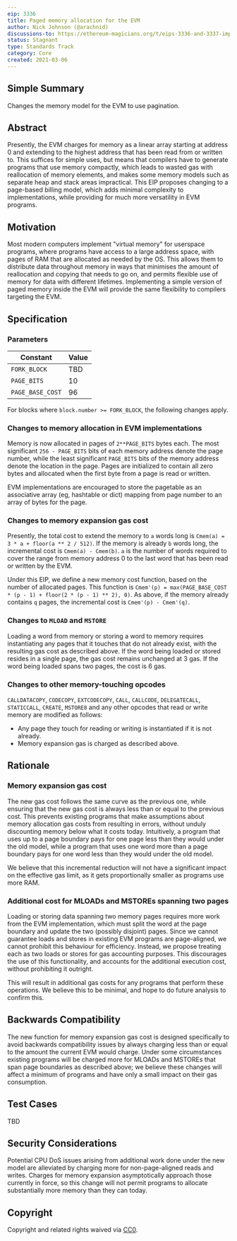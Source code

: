 ```yaml
---
eip: 3336
title: Paged memory allocation for the EVM
author: Nick Johnson (@arachnid)
discussions-to: https://ethereum-magicians.org/t/eips-3336-and-3337-improving-the-evms-memory-model/5482
status: Stagnant
type: Standards Track
category: Core
created: 2021-03-06
---
```


## Simple Summary
Changes the memory model for the EVM to use pagination.

## Abstract
Presently, the EVM charges for memory as a linear array starting at address 0 and extending to the highest address that has been read from or written to. This suffices for simple uses, but means that compilers have to generate programs that use memory compactly, which leads to wasted gas with reallocation of memory elements, and makes some memory models such as separate heap and stack areas impractical. This EIP proposes changing to a page-based billing model, which adds minimal complexity to implementations, while providing for much more versatility in EVM programs.

## Motivation
Most modern computers implement "virtual memory" for userspace programs, where programs have access to a large address space, with pages of RAM that are allocated as needed by the OS. This allows them to distribute data throughout memory in ways that minimises the amount of reallocation and copying that needs to go on, and permits flexible use of memory for data with different lifetimes. Implementing a simple version of paged memory inside the EVM will provide the same flexibility to compilers targeting the EVM.

## Specification
### Parameters

| Constant | Value |
| - | - |
| `FORK_BLOCK` | TBD |
| `PAGE_BITS` | 10 |
| `PAGE_BASE_COST` | 96 |

For blocks where `block.number >= FORK_BLOCK`, the following changes apply.

### Changes to memory allocation in EVM implementations
Memory is now allocated in pages of `2**PAGE_BITS` bytes each. The most significant `256 - PAGE_BITS` bits of each memory address denote the page number, while the least significant `PAGE_BITS` bits of the memory address denote the location in the page. Pages are initialized to contain all zero bytes and allocated when the first byte from a page is read or written.

EVM implementations are encouraged to store the pagetable as an associative array (eg, hashtable or dict) mapping from page number to an array of bytes for the page.

### Changes to memory expansion gas cost
Presently, the total cost to extend the memory to `a` words long is `Cmem(a) = 3 * a + floor(a ** 2 / 512)`. If the memory is already `b` words long, the incremental cost is `Cmem(a) - Cmem(b)`. `a` is the number of words required to cover the range from memory address 0 to the last word that has been read or written by the EVM.

Under this EIP, we define a new memory cost function, based on the number of allocated pages. This function is `Cmem'(p) = max(PAGE_BASE_COST * (p - 1) + floor(2 * (p - 1) ** 2), 0)`. As above, if the memory already contains `q` pages, the incremental cost is `Cmem'(p) - Cmem'(q)`.

### Changes to `MLOAD` and `MSTORE`
Loading a word from memory or storing a word to memory requires instantiating any pages that it touches that do not already exist, with the resulting gas cost as described above. If the word being loaded or stored resides in a single page, the gas cost remains unchanged at 3 gas. If the word being loaded spans two pages, the cost is 6 gas.

### Changes to other memory-touching opcodes
`CALLDATACOPY`, `CODECOPY`, `EXTCODECOPY`, `CALL`, `CALLCODE`, `DELEGATECALL`, `STATICCALL`, `CREATE`, `MSTORE8` and any other opcodes that read or write memory are modified as follows:
 - Any page they touch for reading or writing is instantiated if it is not already.
 - Memory expansion gas is charged as described above.

## Rationale
### Memory expansion gas cost
The new gas cost follows the same curve as the previous one, while ensuring that the new gas cost is always less than or equal to the previous cost. This prevents existing programs that make assumptions about memory allocation gas costs from resulting in errors, without unduly discounting memory below what it costs today. Intuitively, a program that uses up to a page boundary pays for one page less than they would under the old model, while a program that uses one word more than a page boundary pays for one word less than they would under the old model.

We believe that this incremental reduction will not have a significant impact on the effective gas limit, as it gets proportionally smaller as programs use more RAM.

### Additional cost for MLOADs and MSTOREs spanning two pages
Loading or storing data spanning two memory pages requires more work from the EVM implementation, which must split the word at the page boundary and update the two (possibly disjoint) pages. Since we cannot guarantee loads and stores in existing EVM programs are page-aligned, we cannot prohibit this behaviour for efficiency. Instead, we propose treating each as two loads or stores for gas accounting purposes. This discourages the use of this functionality, and accounts for the additional execution cost, without prohibiting it outright.

This will result in additional gas costs for any programs that perform these operations. We believe this to be minimal, and hope to do future analysis to confirm this.

## Backwards Compatibility
The new function for memory expansion gas cost is designed specifically to avoid backwards compatibility issues by always charging less than or equal to the amount the current EVM would charge. Under some circumstances existing programs will be charged more for MLOADs and MSTOREs that span page boundaries as described above; we believe these changes will affect a minimum of programs and have only a small impact on their gas consumption.

## Test Cases
TBD

## Security Considerations
Potential CPU DoS issues arising from additional work done under the new model are alleviated by charging more for non-page-aligned reads and writes. Charges for memory expansion asymptotically approach those currently in force, so this change will not permit programs to allocate substantially more memory than they can today.

## Copyright
Copyright and related rights waived via [CC0](/LICENSE.md).
